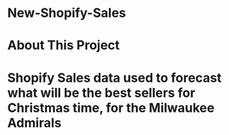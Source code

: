 # New-Shopify-Sales
# About This Project 

# Shopify Sales data used to forecast what will be the best sellers for Christmas time, for the Milwaukee Admirals

